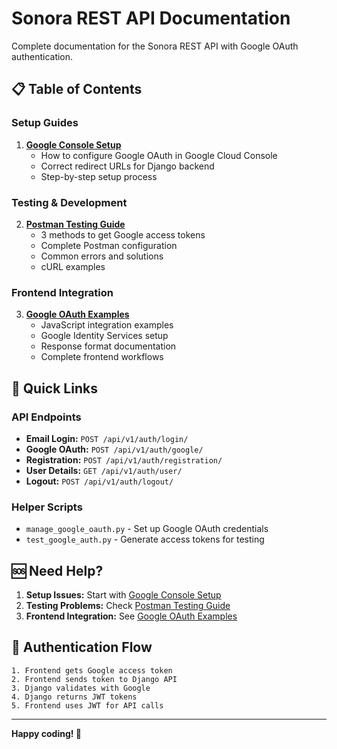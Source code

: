 # Sonora REST API Documentation

Complete documentation for the Sonora REST API with Google OAuth authentication.

## 📋 Table of Contents

### Setup Guides

1. **[Google Console Setup](google_console_setup.md)**
   - How to configure Google OAuth in Google Cloud Console
   - Correct redirect URLs for Django backend
   - Step-by-step setup process

### Testing & Development

2. **[Postman Testing Guide](postman_testing_guide.md)**
   - 3 methods to get Google access tokens
   - Complete Postman configuration
   - Common errors and solutions
   - cURL examples

### Frontend Integration

3. **[Google OAuth Examples](google_oauth_examples.md)**
   - JavaScript integration examples
   - Google Identity Services setup
   - Response format documentation
   - Complete frontend workflows

## 🔗 Quick Links

### API Endpoints

- **Email Login:** `POST /api/v1/auth/login/`
- **Google OAuth:** `POST /api/v1/auth/google/`
- **Registration:** `POST /api/v1/auth/registration/`
- **User Details:** `GET /api/v1/auth/user/`
- **Logout:** `POST /api/v1/auth/logout/`

### Helper Scripts

- `manage_google_oauth.py` - Set up Google OAuth credentials
- `test_google_auth.py` - Generate access tokens for testing

## 🆘 Need Help?

1. **Setup Issues:** Start with [Google Console Setup](google_console_setup.md)
2. **Testing Problems:** Check [Postman Testing Guide](postman_testing_guide.md)
3. **Frontend Integration:** See [Google OAuth Examples](google_oauth_examples.md)

## 🔄 Authentication Flow

```
1. Frontend gets Google access token
2. Frontend sends token to Django API
3. Django validates with Google
4. Django returns JWT tokens
5. Frontend uses JWT for API calls
```

---

**Happy coding! 🚀**
